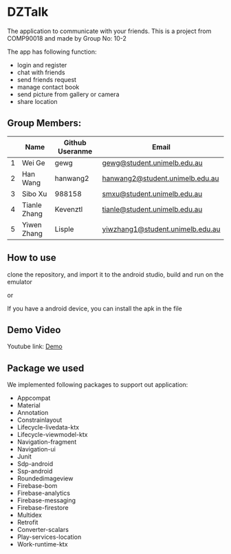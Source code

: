# DZTalk

The application to communicate with your friends. This is a project from COMP90018 and made by Group No: 10-2

The app has following function:

- login and register
- chat with friends
- send friends request
- manage contact book
- send picture from gallery or camera
- share location



## Group Members:

|      | Name         | Github Useranme | Email                            |
| ---- | ------------ | --------------- | -------------------------------- |
| 1    | Wei Ge       | gewg            | gewg@student.unimelb.edu.au      |
| 2    | Han Wang     | hanwang2        | hanwang2@student.unimelb.edu.au  |
| 3    | Sibo Xu      | 988158          | smxu@student.unimelb.edu.au      |
| 4    | Tianle Zhang | Kevenztl        | tianle@student.unimelb.edu.au    |
| 5    | Yiwen Zhang  | Lisple          | yiwzhang1@student.unimelb.edu.au |

## How to use

clone the repository, and import it to the android studio, build and run on the emulator

or

If you have a android device, you can install the apk in the file

## Demo Video

Youtube link: [Demo](https://youtu.be/23ou_3-s6IU "COMP90018 Mobile Group T01/10-2 Final Project Demonstration")

## Package we used

We implemented following packages to support out application:

- Appcompat
- Material
- Annotation
- Constrainlayout
- Lifecycle-livedata-ktx
- Lifecycle-viewmodel-ktx
- Navigation-fragment
- Navigation-ui
- Junit
- Sdp-android
- Ssp-android
- Roundedimageview
- Firebase-bom
- Firebase-analytics
- Firebase-messaging
- Firebase-firestore
- Multidex
- Retrofit
- Converter-scalars
- Play-services-location
- Work-runtime-ktx